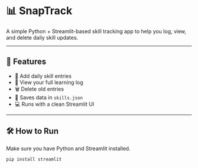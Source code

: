 # 📊 SnapTrack

A simple Python + Streamlit-based skill tracking app to help you log, view, and delete daily skill updates.

---

## 🚀 Features

- 📅 Add daily skill entries
- 📖 View your full learning log
- 🗑️ Delete old entries
- 💾 Saves data in `skills.json`
- 💻 Runs with a clean Streamlit UI

---

## 🛠 How to Run

Make sure you have Python and Streamlit installed.

```bash
pip install streamlit
